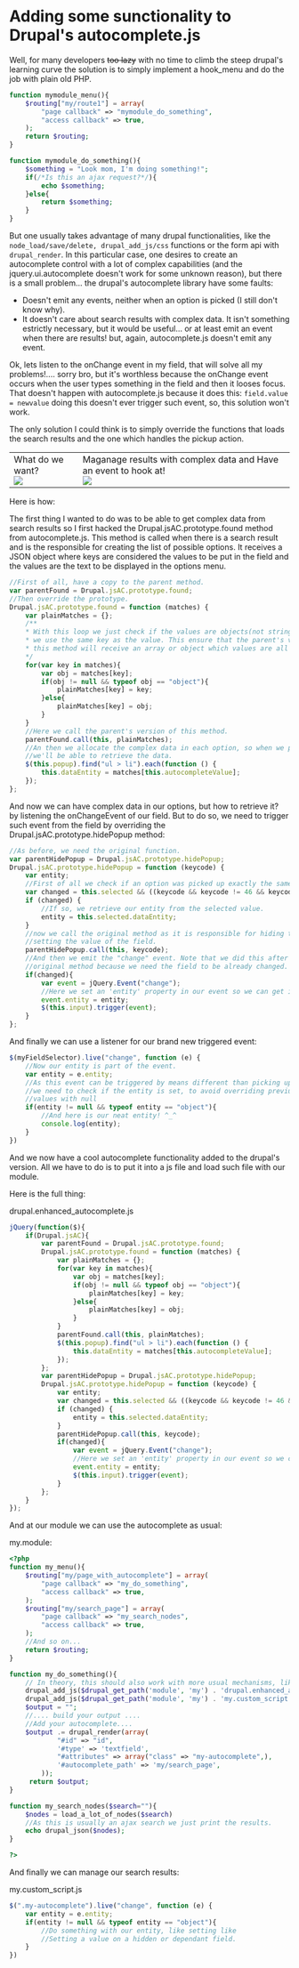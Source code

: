 Adding some sunctionality to Drupal's autocomplete.js
=====================================================

Well, for many developers <del>too lazy</del> with no time to climb the steep 
drupal's learning curve the solution is to simply implement a hook_menu and do 
the job with plain old PHP.

```php
function mymodule_menu(){
    $routing["my/route1"] = array(
        "page callback" => "mymodule_do_something",
        "access callback" => true,
    );
    return $routing;
}

function mymodule_do_something(){
    $something = "Look mom, I'm doing something!";
    if(/*Is this an ajax request?*/){
        echo $something;
    }else{
        return $something;
    }
}
```

But one usually takes advantage of many drupal functionalities, like the 
```node_load/save/delete, drupal_add_js/css``` functions or the form api with
```drupal_render```. In this particular case, one desires to create an autocomplete
control with a lot of complex capabilities (and the jquery.ui.autocomplete 
doesn't work for some unknown reason), but there is a small problem... the 
drupal's autocomplete library have some faults:

* Doesn't emit any events, neither when an option is picked (I still don't know why).
* It doesn't care about search results with complex data. It isn't something estrictly
necessary, but it would be useful... or at least emit an event when there are results!
but, again, autocomplete.js doesn't emit any event.

Ok, lets listen to the onChange event in my field, that will solve all my problems!....
sorry bro, but it's worthless because the onChange event occurs when the user types
something in the field and then it looses focus. That doesn't happen with
autocomplete.js because it does this: ```field.value = newvalue``` doing this doesn't ever
trigger such event, so, this solution won't work.

The only solution I could think is to simply override the functions that loads the search results
and the one which handles the pickup action.

<table>
    <tr>
        <td>
            <div>What do we want?</div>
            <img src="http://i1.kym-cdn.com/entries/icons/original/000/006/199/x-all-the-y.png" />
        </td>
        <td>
           <div>Maganage results with complex data and Have an event to hook at!</div>
            <img src="http://i1.kym-cdn.com/entries/icons/original/000/006/199/x-all-the-y.png" />
        </td>
    </tr>
</table>

Here is how:

The first thing I wanted to do was to be able to get complex data from search results
so I first hacked the Drupal.jsAC.prototype.found method from autocomplete.js.
This method is called when there is a search result and is the responsible for
creating the list of possible options. It receives a JSON object where keys are
considered the values to be put in the field and the values are the text to be
displayed in the options menu.

```javascript
//First of all, have a copy to the parent method.
var parentFound = Drupal.jsAC.prototype.found;
//Then override the prototype.
Drupal.jsAC.prototype.found = function (matches) {
    var plainMatches = {};
    /**
    * With this loop we just check if the values are objects(not strings), if so,
    * we use the same key as the value. This ensure that the parent's version of
    * this method will receive an array or object which values are all strings.
    */
    for(var key in matches){
        var obj = matches[key];
        if(obj != null && typeof obj == "object"){
            plainMatches[key] = key;
        }else{
            plainMatches[key] = obj;
        }
    }
    //Here we call the parent's version of this method.
    parentFound.call(this, plainMatches);
    //An then we allocate the complex data in each option, so when we pickup an option
    //we'll be able to retrieve the data.
    $(this.popup).find("ul > li").each(function () {
        this.dataEntity = matches[this.autocompleteValue];
    });
};
```

And now we can have complex data in our options, but how to retrieve it? by listening
the onChangeEvent of our field. But to do so, we need to trigger such event from the
field by overriding the Drupal.jsAC.prototype.hidePopup method:

```javascript
//As before, we need the original function.
var parentHidePopup = Drupal.jsAC.prototype.hidePopup;
Drupal.jsAC.prototype.hidePopup = function (keycode) {
    var entity;
    //First of all we check if an option was picked up exactly the same way the original method would do.
    var changed = this.selected && ((keycode && keycode != 46 && keycode != 8 && keycode != 27) || !keycode);
    if (changed) {
        //If so, we retrieve our entity from the selected value.
        entity = this.selected.dataEntity;
    }
    //now we call the original method as it is responsible for hiding the poup and
    //setting the value of the field.
    parentHidePopup.call(this, keycode);
    //And then we emit the "change" event. Note that we did this after calling the
    //original method because we need the field to be already changed.
    if(changed){
        var event = jQuery.Event("change");
        //Here we set an 'entity' property in our event so we can get it at our listener.
        event.entity = entity;
        $(this.input).trigger(event);
    }
};
```

And finally we can use a listener for our brand new triggered event:

```javascript
$(myFieldSelector).live("change", function (e) {
    //Now our entity is part of the event.
    var entity = e.entity;
    //As this event can be triggered by means different than picking up an option
    //we need to check if the entity is set, to avoid overriding previus correct
    //values with null
    if(entity != null && typeof entity == "object"){
        //And here is our neat entity! ^_^
        console.log(entity);
    }
})
```

And we now have a cool autocomplete functionality added to the drupal's version.
All we have to do is to put it into a js file and load such file with our module.

Here is the full thing:

drupal.enhanced_autocomplete.js

```javascript
jQuery(function($){
    if(Drupal.jsAC){
        var parentFound = Drupal.jsAC.prototype.found;
        Drupal.jsAC.prototype.found = function (matches) {
            var plainMatches = {};
            for(var key in matches){
                var obj = matches[key];
                if(obj != null && typeof obj == "object"){
                    plainMatches[key] = key;
                }else{
                    plainMatches[key] = obj;
                }
            }
            parentFound.call(this, plainMatches);
            $(this.popup).find("ul > li").each(function () {
                this.dataEntity = matches[this.autocompleteValue];
            });
        };
        var parentHidePopup = Drupal.jsAC.prototype.hidePopup;
        Drupal.jsAC.prototype.hidePopup = function (keycode) {
            var entity;
            var changed = this.selected && ((keycode && keycode != 46 && keycode != 8 && keycode != 27) || !keycode);
            if (changed) {
                entity = this.selected.dataEntity;
            }
            parentHidePopup.call(this, keycode);
            if(changed){
                var event = jQuery.Event("change");
                //Here we set an 'entity' property in our event so we can get it at our listener.
                event.entity = entity;
                $(this.input).trigger(event);
            }
        };
    }
});
```

And at our module we can use the autocomplete as usual:

my.module:

```php
<?php
function my_menu(){
    $routing["my/page_with_autocomplete"] = array(
        "page callback" => "my_do_something",
        "access callback" => true,
    );
    $routing["my/search_page"] = array(
        "page callback" => "my_search_nodes",
        "access callback" => true,
    );
    //And so on...
    return $routing;
}

function my_do_something(){
    // In theory, this should also work with more usual mechanisms, like form_alter or so.
    drupal_add_js($drupal_get_path('module', 'my') . 'drupal.enhanced_autocomplete.js');
    drupal_add_js($drupal_get_path('module', 'my') . 'my.custom_script.js');
    $output = "";
    //.... build your output ....
    //Add your autocomplete....
    $output .= drupal_render(array(
            "#id" => "id",
            '#type' => 'textfield',
            "#attributes" => array("class" => "my-autocomplete",),
            '#autocomplete_path' => 'my/search_page',
        ));
     return $output;
}

function my_search_nodes($search=""){
    $nodes = load_a_lot_of_nodes($search)
    //As this is usually an ajax search we just print the results.
    echo drupal_json($nodes);
}

?>
```
And finally we can manage our search results:

my.custom_script.js

```javascript
$(".my-autocomplete").live("change", function (e) {
    var entity = e.entity;
    if(entity != null && typeof entity == "object"){
        //Do something with our entity, like setting like
        //Setting a value on a hidden or dependant field.
    }
})
```
